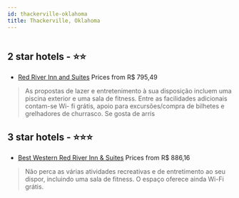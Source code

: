 ```yaml
---
id: thackerville-oklahoma
title: Thackerville, Oklahoma
---
```


<center><img src="https://i.travelapi.com/hotels/3000000/2230000/2227700/2227691/3439b0b3_z.jpg" alt="" /></center>


##  2 star hotels - ⭐️⭐️

-    [Red River Inn and Suites](https://www.hurb.com/br/aud/https://www.hurb.com/br/hotels/thackerville/red-river-inn-and-suites-HT-9ZPZ?cmp=18055) Prices from R$ 795,49
   > As propostas de lazer e entretenimento à sua disposição incluem uma piscina exterior e uma sala de fitness. Entre as facilidades adicionais contam-se Wi- fi grátis, apoio para excursões/compra de bilhetes e grelhadores de churrasco. Se gosta de arris

##  3 star hotels - ⭐️⭐️⭐️

-    [Best Western Red River Inn & Suites](https://www.hurb.com/br/aud/https://www.hurb.com/br/hotels/thackerville/best-western-red-river-inn-suites-HT-2Z17?cmp=18055) Prices from R$ 886,16
   > Não perca as várias atividades recreativas e de entretimento ao seu dispor, incluindo uma sala de fitness. O espaço oferece ainda Wi-Fi grátis.
